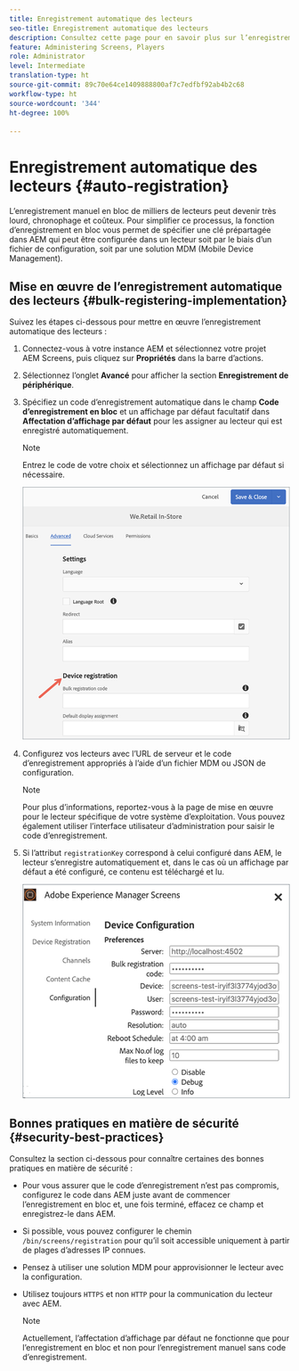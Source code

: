 ```yaml
---
title: Enregistrement automatique des lecteurs
seo-title: Enregistrement automatique des lecteurs
description: Consultez cette page pour en savoir plus sur l’enregistrement automatique des lecteurs avec Screens sur AMS/On-Premise.
feature: Administering Screens, Players
role: Administrator
level: Intermediate
translation-type: ht
source-git-commit: 89c70e64ce1409888800af7c7edfbf92ab4b2c68
workflow-type: ht
source-wordcount: '344'
ht-degree: 100%

---
```



# Enregistrement automatique des lecteurs {#auto-registration}

L’enregistrement manuel en bloc de milliers de lecteurs peut devenir très lourd, chronophage et coûteux. Pour simplifier ce processus, la fonction d’enregistrement en bloc vous permet de spécifier une clé prépartagée dans AEM qui peut être configurée dans un lecteur soit par le biais d’un fichier de configuration, soit par une solution MDM (Mobile Device Management).

## Mise en œuvre de l’enregistrement automatique des lecteurs {#bulk-registering-implementation}

Suivez les étapes ci-dessous pour mettre en œuvre l’enregistrement automatique des lecteurs :

1. Connectez-vous à votre instance AEM et sélectionnez votre projet AEM Screens, puis cliquez sur **Propriétés** dans la barre d’actions.
1. Sélectionnez l’onglet **Avancé** pour afficher la section **Enregistrement de périphérique**.

1. Spécifiez un code d’enregistrement automatique dans le champ **Code d’enregistrement en bloc** et un affichage par défaut facultatif dans **Affectation d’affichage par défaut** pour les assigner au lecteur qui est enregistré automatiquement.
   >[!NOTE]
   >Entrez le code de votre choix et sélectionnez un affichage par défaut si nécessaire.

   ![image](/help/user-guide/assets/auto-registration/auto-register1.png)
1. Configurez vos lecteurs avec l’URL de serveur et le code d’enregistrement appropriés à l’aide d’un fichier MDM ou JSON de configuration.

   >[!NOTE]
   >Pour plus d’informations, reportez-vous à la page de mise en œuvre pour le lecteur spécifique de votre système d’exploitation. Vous pouvez également utiliser l’interface utilisateur d’administration pour saisir le code d’enregistrement.

1. Si l’attribut `registrationKey` correspond à celui configuré dans AEM, le lecteur s’enregistre automatiquement et, dans le cas où un affichage par défaut a été configuré, ce contenu est téléchargé et lu.

   ![image](/help/user-guide/assets/auto-registration/auto-register2.png)

## Bonnes pratiques en matière de sécurité {#security-best-practices}

Consultez la section ci-dessous pour connaître certaines des bonnes pratiques en matière de sécurité :

* Pour vous assurer que le code d’enregistrement n’est pas compromis, configurez le code dans AEM juste avant de commencer l’enregistrement en bloc et, une fois terminé, effacez ce champ et enregistrez-le dans AEM.

* Si possible, vous pouvez configurer le chemin `/bin/screens/registration` pour qu’il soit accessible uniquement à partir de plages d’adresses IP connues.

* Pensez à utiliser une solution MDM pour approvisionner le lecteur avec la configuration.

* Utilisez toujours `HTTPS` et non `HTTP` pour la communication du lecteur avec AEM.

   >[!NOTE]
   >Actuellement, l’affectation d’affichage par défaut ne fonctionne que pour l’enregistrement en bloc et non pour l’enregistrement manuel sans code d’enregistrement.